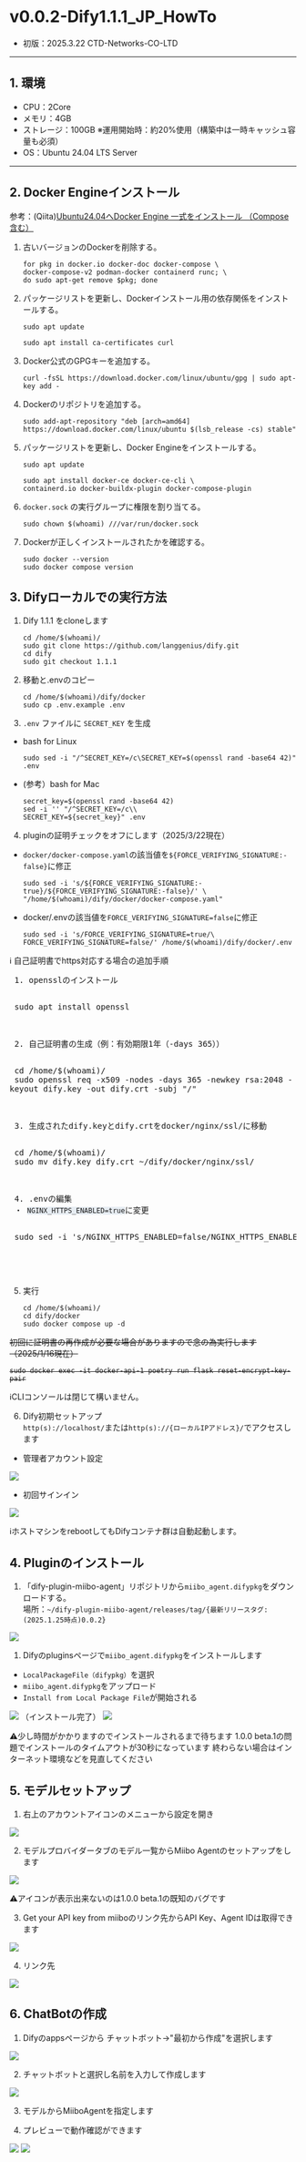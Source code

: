  # v0.0.2-Dify1.1.1_JP_HowTo

- 初版：2025.3.22 CTD-Networks-CO-LTD
---

## 1. 環境
 - CPU：2Core
 - メモリ：4GB
 - ストレージ：100GB ※運用開始時：約20%使用（構築中は一時キャッシュ容量も必須）
 - OS：Ubuntu 24.04 LTS Server
---

## 2. Docker Engineインストール

参考：(Qiita)[Ubuntu24.04へDocker Engine 一式をインストール （Compose含む）](https://qiita.com/kujiraza/items/00b9066c49ddfc718fd6)

1. 古いバージョンのDockerを削除する。
   ```
   for pkg in docker.io docker-doc docker-compose \
   docker-compose-v2 podman-docker containerd runc; \
   do sudo apt-get remove $pkg; done
   ```

2. パッケージリストを更新し、Dockerインストール用の依存関係をインストールする。
   ```
   sudo apt update
   ```
   ```
   sudo apt install ca-certificates curl
   ```

3. Docker公式のGPGキーを追加する。
   ```
   curl -fsSL https://download.docker.com/linux/ubuntu/gpg | sudo apt-key add -
   ```

4. Dockerのリポジトリを追加する。
   ```
   sudo add-apt-repository "deb [arch=amd64] https://download.docker.com/linux/ubuntu $(lsb_release -cs) stable"
   ```

5. パッケージリストを更新し、Docker Engineをインストールする。
   ```
   sudo apt update
   ```
   ```
   sudo apt install docker-ce docker-ce-cli \
   containerd.io docker-buildx-plugin docker-compose-plugin
   ```

6. `docker.sock` の実行グループに権限を割り当てる。
   ```
   sudo chown $(whoami) ///var/run/docker.sock
   ```

7. Dockerが正しくインストールされたかを確認する。
   ```
   sudo docker --version
   sudo docker compose version
   ```

## 3. Difyローカルでの実行方法

1. Dify 1.1.1 をcloneします
   ```
   cd /home/$(whoami)/
   sudo git clone https://github.com/langgenius/dify.git
   cd dify
   sudo git checkout 1.1.1
   ```

2. 移動と.envのコピー
    ```
    cd /home/$(whoami)/dify/docker
    sudo cp .env.example .env
    ```
 
3. `.env` ファイルに `SECRET_KEY` を生成
 - bash for Linux
   ```
   sudo sed -i "/^SECRET_KEY=/c\SECRET_KEY=$(openssl rand -base64 42)" .env
   ```
 
 - (参考）bash for Mac
   ```
   secret_key=$(openssl rand -base64 42)
   sed -i '' "/^SECRET_KEY=/c\\
   SECRET_KEY=${secret_key}" .env
   ```

4. pluginの証明チェックをオフにします（2025/3/22現在）
 - `docker/docker-compose.yaml`の該当値を`${FORCE_VERIFYING_SIGNATURE:-false}`に修正
   ```
   sudo sed -i 's/${FORCE_VERIFYING_SIGNATURE:-true}/${FORCE_VERIFYING_SIGNATURE:-false}/' \
   "/home/$(whoami)/dify/docker/docker-compose.yaml"
   ```

 - docker/.envの該当値を`FORCE_VERIFYING_SIGNATURE=false`に修正
   ```
   sudo sed -i 's/FORCE_VERIFYING_SIGNATURE=true/\
   FORCE_VERIFYING_SIGNATURE=false/' /home/$(whoami)/dify/docker/.env
   ```

 <div class=info>
ℹ️ 自己証明書でhttps対応する場合の追加手順
 <pre>
 1. opensslのインストール
 <pre>
 sudo apt install openssl
 </pre>
 2. 自己証明書の生成（例：有効期限1年（-days 365））
 <pre style="white-space: pre-wrap;">
 cd /home/$(whoami)/
 sudo openssl req -x509 -nodes -days 365 -newkey rsa:2048 -keyout dify.key -out dify.crt -subj "/"
 </pre>
 3. 生成されたdify.keyとdify.crtをdocker/nginx/ssl/に移動
 <pre>
 cd /home/$(whoami)/
 sudo mv dify.key dify.crt ~/dify/docker/nginx/ssl/
 </pre>
 4. .envの編集
 ・ <code style="background-color: #e7edf3;">NGINX_HTTPS_ENABLED=true</code>に変更
 <pre>
 sudo sed -i 's/NGINX_HTTPS_ENABLED=false/NGINX_HTTPS_ENABLED=true/' /home/$(whoami)/dify/docker/.env
 </pre>
 </pre>
 </div>

5. 実行
   ```
   cd /home/$(whoami)/
   cd dify/docker
   sudo docker compose up -d
   ```

<s>
 初回に証明書の再作成が必要な場合がありますので念の為実行します（2025/1/16現在）

 ```
 sudo docker exec -it docker-api-1 poetry run flask reset-encrypt-key-pair
 ```
</s>

 <p class=info>
 ℹ️CLIコンソールは閉じて構いません。
 </p>
 

6. Dify初期セットアップ  
 ```http(s)://localhost/```または```http(s)://{ローカルIPアドレス}/```でアクセスします
 - 管理者アカウント設定
  <img src="./images/install.png">

 - 初回サインイン
 <img src="./images/signin.png">

<div style="page-break-before:always"></div>

 <p class=info>
 ℹ️ホストマシンをrebootしてもDifyコンテナ群は自動起動します。
 </p>


## 4. Pluginのインストール

1. 「dify-plugin-miibo-agent」リポジトリから```miibo_agent.difypkg```をダウンロードする。  
  場所：```~/dify-plugin-miibo-agent/releases/tag/{最新リリースタグ:(2025.1.25時点)0.0.2}```
<img src="./images/download.png">

1. Difyのpluginsページで```miibo_agent.difypkg```をインストールします
 - ```LocalPackageFile（difypkg）```を選択
 - ```miibo_agent.difypkg```をアップロード
 - ```Install from Local Package File```が開始される
<image src="./images/plugin_install.png" />
（インストール完了）
<img src="./images/plugin_installed.png">

 <p class=warn>
 ⚠️少し時間がかかりますのでインストールされるまで待ちます  
 1.0.0 beta.1の問題でインストールのタイムアウトが30秒になっています  
 終わらない場合はインターネット環境などを見直してください
 </p>


## 5. モデルセットアップ
1. 右上のアカウントアイコンのメニューから設定を開き
 <img src="./images/settings.png" />

2. モデルプロバイダータブのモデル一覧からMiibo Agentのセットアップをします
 <img src="./images/model_providers.png">
 <p class=warn>
 ⚠️アイコンが表示出来ないのは1.0.0 beta.1の既知のバグです
 </p>

3. Get your API key from miiboのリンク先からAPI Key、Agent IDは取得できます
 <img src="./images/model_setup.png" />

4. リンク先
 <img src="./images/apikey.png" />


## 6. ChatBotの作成
1. Difyのappsページから チャットボット->"最初から作成"を選択します
 <img src="./images/create_chatbot.png" />

2. チャットボットと選択し名前を入力して作成します
 <img src="./images/chatbot.png" />
 
3. モデルからMiiboAgentを指定します

4. プレビューで動作確認ができます
<img src="./images/preview_codeblock.png">
<img src="./images/dify_miibo_response.png">
